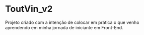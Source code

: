 # ToutVin_v2

Projeto criado com a intenção de colocar em prática o que venho aprendendo em minha jornada de iniciante em Front-End.
